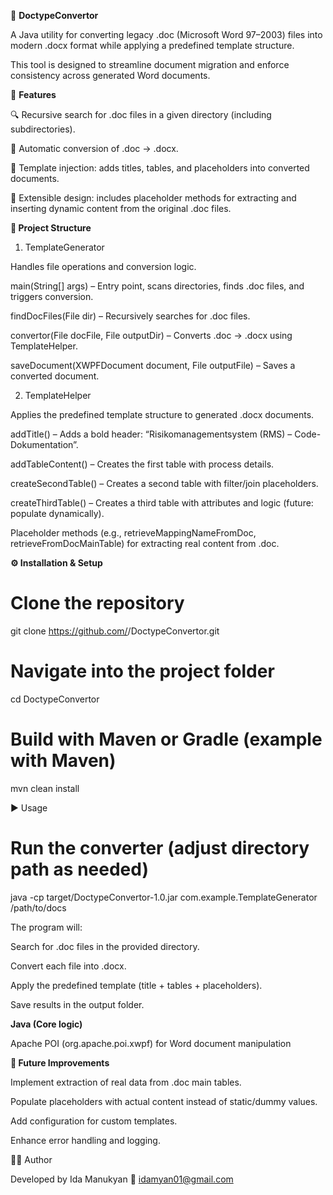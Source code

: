 📄 **DoctypeConvertor**

A Java utility for converting legacy .doc (Microsoft Word 97–2003) files into modern .docx format while applying a predefined template structure.

This tool is designed to streamline document migration and enforce consistency across generated Word documents.

🚀 **Features**

🔍 Recursive search for .doc files in a given directory (including subdirectories).

🔄 Automatic conversion of .doc → .docx.

📝 Template injection: adds titles, tables, and placeholders into converted documents.

🧩 Extensible design: includes placeholder methods for extracting and inserting dynamic content from the original .doc files.

**📂 Project Structure**

1. TemplateGenerator

  Handles file operations and conversion logic.

  main(String[] args) – Entry point, scans directories, finds .doc files, and triggers conversion.

  findDocFiles(File dir) – Recursively searches for .doc files.

  convertor(File docFile, File outputDir) – Converts .doc → .docx using TemplateHelper.

  saveDocument(XWPFDocument document, File outputFile) – Saves a converted document.

2. TemplateHelper

  Applies the predefined template structure to generated .docx documents.

  addTitle() – Adds a bold header: “Risikomanagementsystem (RMS) – Code-Dokumentation”.
  
  addTableContent() – Creates the first table with process details.

  createSecondTable() – Creates a second table with filter/join placeholders.

  createThirdTable() – Creates a third table with attributes and logic (future: populate dynamically).

  Placeholder methods (e.g., retrieveMappingNameFromDoc, retrieveFromDocMainTable) for extracting real content from .doc.

**⚙️ Installation & Setup**

# Clone the repository
git clone https://github.com/<your-username>/DoctypeConvertor.git

# Navigate into the project folder
cd DoctypeConvertor

# Build with Maven or Gradle (example with Maven)
mvn clean install

▶️ Usage
# Run the converter (adjust directory path as needed)
java -cp target/DoctypeConvertor-1.0.jar com.example.TemplateGenerator /path/to/docs

The program will:

  Search for .doc files in the provided directory.

  Convert each file into .docx.

  Apply the predefined template (title + tables + placeholders).

  Save results in the output folder.

**Java (Core logic)**

Apache POI (org.apache.poi.xwpf) for Word document manipulation

**🔮 Future Improvements**

  Implement extraction of real data from .doc main tables.

  Populate placeholders with actual content instead of static/dummy values.

  Add configuration for custom templates.

  Enhance error handling and logging.

👩‍💻 Author

Developed by Ida Manukyan
📧 idamyan01@gmail.com

